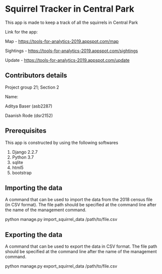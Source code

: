 # Squirrel Tracker in Central Park

This app is made to keep a track of all the squirrels in Central Park

Link for the app:

Map - https://tools-for-analytics-2019.appspot.com/map

Sightings - https://tools-for-analytics-2019.appspot.com/sightings

Update - https://tools-for-analytics-2019.appspot.com/update


## Contributors details
Project group 21; Section 2

Name:

Aditya Baser (asb2287)

Daanish Rode (dsr2152)

## Prerequisites

This app is constructed by using the following softwares
1) Django 2.2.7
2) Python 3.7
3) sqlite
4) html5
5) bootstrap

## Importing the data

A command that can be used to import the data from the 2018 census file (in CSV format). The file path should be specified at the command line after the name of the management command. 

python manage.py import_squirrel_data /path/to/file.csv

## Exporting the data

A command that can be used to export the data in CSV format. The file path should be specified at the command line after the name of the management command. 

python manage.py export_squirrel_data /path/to/file.csv

